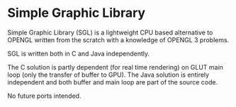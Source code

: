 Simple Graphic Library
=======

Simple Graphic Library (SGL) is a lightweight CPU based alternative to OPENGL written from the scratch with a knowledge of OPENGL 3 problems.

SGL is written both in C and Java independently.

The C solution is partly dependent (for real time rendering) on GLUT main loop (only the transfer of buffer to GPU).
The Java solution is entirely independent and both buffer and main loop are part of the source code.


No future ports intended.
